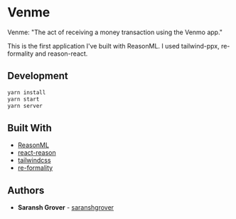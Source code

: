 # Venme

Venme: "The act of receiving a money transaction using the Venmo app."

This is the first application I've built with ReasonML. I used tailwind-ppx, re-formality and reason-react.


## Development

```js
yarn install
yarn start
yarn server
```



## Built With

- [ReasonML](https://www.reactjs.org)
- [react-reason](https://www.material-ui.com)
- [tailwindcss](https://tailwindcss.com)
- [re-formality](https://github.com/MinimaHQ/re-formality/)


## Authors

- **Saransh Grover** - [saranshgrover](https://saranshgrover.com)

